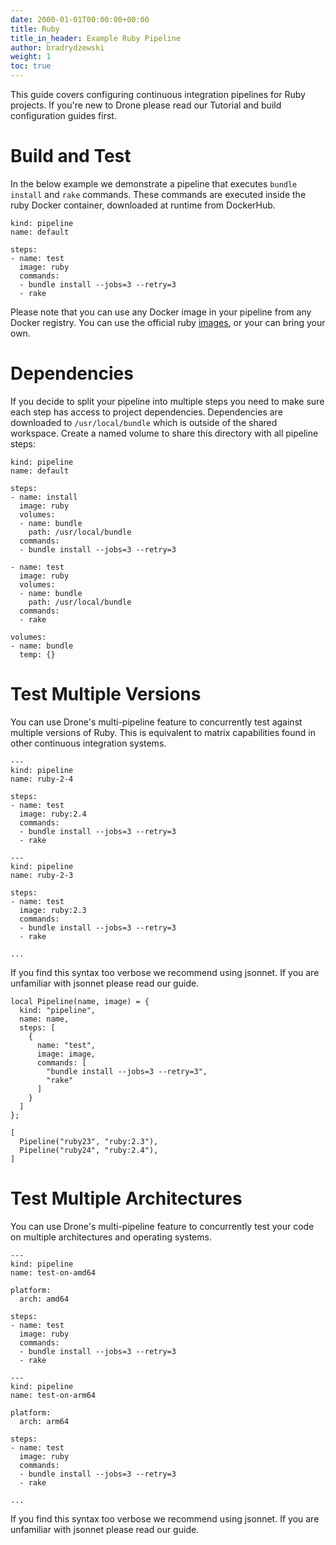 ```yaml
---
date: 2000-01-01T00:00:00+00:00
title: Ruby
title_in_header: Example Ruby Pipeline
author: bradrydzewski
weight: 1
toc: true
---
```


This guide covers configuring continuous integration pipelines for Ruby projects. If you're new to Drone please read our Tutorial and build configuration guides first.

# Build and Test

In the below example we demonstrate a pipeline that executes `bundle install` and `rake` commands. These commands are executed inside the ruby Docker container, downloaded at runtime from DockerHub.

```
kind: pipeline
name: default

steps:
- name: test
  image: ruby
  commands:
  - bundle install --jobs=3 --retry=3
  - rake
```

Please note that you can use any Docker image in your pipeline from any Docker registry. You can use the official ruby [images](https://hub.docker.com/r/_/ruby/), or your can bring your own.

# Dependencies

If you decide to split your pipeline into multiple steps you need to make sure each step has access to project dependencies. Dependencies are downloaded to `/usr/local/bundle` which is outside of the shared workspace. Create a named volume to share this directory with all pipeline steps:

```
kind: pipeline
name: default

steps:
- name: install
  image: ruby
  volumes:
  - name: bundle
    path: /usr/local/bundle
  commands:
  - bundle install --jobs=3 --retry=3

- name: test
  image: ruby
  volumes:
  - name: bundle
    path: /usr/local/bundle
  commands:
  - rake

volumes:
- name: bundle
  temp: {}
```

# Test Multiple Versions

You can use Drone's multi-pipeline feature to concurrently test against multiple versions of Ruby. This is equivalent to matrix capabilities found in other continuous integration systems.

```
---
kind: pipeline
name: ruby-2-4

steps:
- name: test
  image: ruby:2.4
  commands:
  - bundle install --jobs=3 --retry=3
  - rake

---
kind: pipeline
name: ruby-2-3

steps:
- name: test
  image: ruby:2.3
  commands:
  - bundle install --jobs=3 --retry=3
  - rake

...
```

If you find this syntax too verbose we recommend using jsonnet. If you are unfamiliar with jsonnet please read our guide.

```
local Pipeline(name, image) = {
  kind: "pipeline",
  name: name,
  steps: [
    {
      name: "test",
      image: image,
      commands: [
        "bundle install --jobs=3 --retry=3",
        "rake"
      ]
    }
  ]
};

[
  Pipeline("ruby23", "ruby:2.3"),
  Pipeline("ruby24", "ruby:2.4"),
]
```

# Test Multiple Architectures

You can use Drone's multi-pipeline feature to concurrently test your code on multiple architectures and operating systems.

```
---
kind: pipeline
name: test-on-amd64

platform:
  arch: amd64

steps:
- name: test
  image: ruby
  commands:
  - bundle install --jobs=3 --retry=3
  - rake

---
kind: pipeline
name: test-on-arm64

platform:
  arch: arm64

steps:
- name: test
  image: ruby
  commands:
  - bundle install --jobs=3 --retry=3
  - rake

...
```

If you find this syntax too verbose we recommend using jsonnet. If you are unfamiliar with jsonnet please read our guide.
